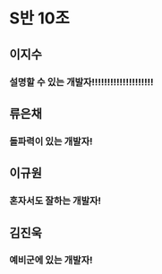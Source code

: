 # S반 10조

## 이지수
### 설명할 수 있는 개발자!!!!!!!!!!!!!!!!!!!!

## 류은채
### 돌파력이 있는 개발자!

## 이규원
### 혼자서도 잘하는 개발자!

## 김진욱
### 예비군에 있는 개발자!